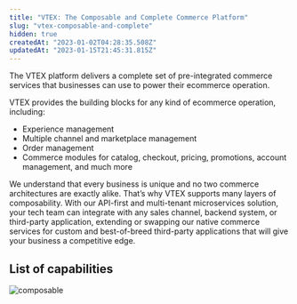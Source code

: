 ```yaml
---
title: "VTEX: The Composable and Complete Commerce Platform"
slug: "vtex-composable-and-complete"
hidden: true
createdAt: "2023-01-02T04:28:35.508Z"
updatedAt: "2023-01-15T21:45:31.815Z"
---
```



The VTEX platform delivers a complete set of pre-integrated commerce services that businesses can use to power their ecommerce operation.

VTEX provides the building blocks for any kind of ecommerce operation, including:

- Experience management  
- Multiple channel and marketplace management  
- Order management
- Commerce modules for catalog, checkout, pricing, promotions, account management, and much more  


We understand that every business is unique and no two commerce architectures are exactly alike. That’s why VTEX supports many layers of composability. With our API-first and multi-tenant microservices solution, your tech team can integrate with any sales channel, backend system, or third-party application, extending or swapping our native commerce services for custom and best-of-breed third-party applications that will give your business a competitive edge.


## List of capabilities 


![composable](https://raw.githubusercontent.com/vtexdocs/dev-portal-content/main/images/composable.png)


